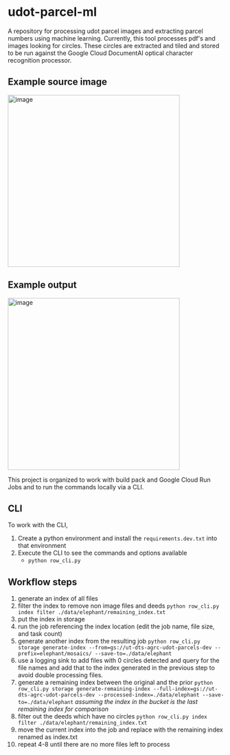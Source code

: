 # udot-parcel-ml

A repository for processing udot parcel images and extracting parcel numbers using machine learning.
Currently, this tool processes pdf's and images looking for circles. These circles are extracted and tiled and stored
to be run against the Google Cloud DocumentAI optical character recognition processor.

## Example source image

<img width="400" alt="image" src="https://user-images.githubusercontent.com/325813/217314819-c710e244-493d-4c3f-bc97-17bda56a0670.png">

## Example output

<img width="400" alt="image" src="https://user-images.githubusercontent.com/325813/217314532-8f376652-92b1-48d3-99b6-4359ee8ed74a.png">

This project is organized to work with build pack and Google Cloud Run Jobs and to run the commands locally via a CLI.

## CLI

To work with the CLI,

1. Create a python environment and install the `requirements.dev.txt` into that environment
1. Execute the CLI to see the commands and options available
   - `python row_cli.py`

## Workflow steps

1. generate an index of all files
1. filter the index to remove non image files and deeds
   `python row_cli.py index filter ./data/elephant/remaining_index.txt`
1. put the index in storage
1. run the job referencing the index location (edit the job name, file size, and task count)
1. generate another index from the resulting job
   `python row_cli.py storage generate-index --from=gs://ut-dts-agrc-udot-parcels-dev --prefix=elephant/mosaics/ --save-to=./data/elephant`
1. use a logging sink to add files with 0 circles detected and query for the file names and add that to the index generated in the previous step to avoid double processing files.
1. generate a remaining index between the original and the prior
   `python row_cli.py storage generate-remaining-index --full-index=gs://ut-dts-agrc-udot-parcels-dev --processed-index=./data/elephant --save-to=./data/elephant`
   _assuming the index in the bucket is the last remaining index for comparison_
1. filter out the deeds which have no circles
   `python row_cli.py index filter ./data/elephant/remaining_index.txt`
1. move the current index into the job and replace with the remaining index renamed as index.txt
1. repeat 4-8 until there are no more files left to process
